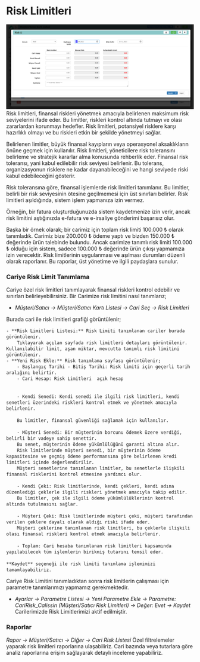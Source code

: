 ﻿---
SayfaID: CariRiskListesi
SayfaTipi: CariListe
---

# Risk Limitleri
![Risk Limitleri](risk-limitleri.png "Risk Limitleri")
Risk limitleri, finansal riskleri yönetmek amacıyla belirlenen maksimum risk seviyelerini ifade eder. Bu limitler, riskleri kontrol altında tutmayı ve olası zararlardan korunmayı hedefler. Risk limitleri, potansiyel risklere karşı hazırlıklı olmayı ve bu riskleri etkin bir şekilde yönetmeyi sağlar.

Belirlenen limitler, büyük finansal kayıpların veya operasyonel aksaklıkların önüne geçmek için kullanılır. Risk limitleri, yöneticilere risk toleransını belirleme ve stratejik kararlar alma konusunda rehberlik eder. Finansal risk toleransı, yani kabul edilebilir risk seviyesi belirlenir. Bu tolerans, organizasyonun risklere ne kadar dayanabileceğini ve hangi seviyede riski kabul edebileceğini gösterir.

Risk toleransına göre, finansal işlemlerde risk limitleri tanımlanır. Bu limitler, belirli bir risk seviyesinin ötesine geçilmemesi için üst sınırları belirler. Risk limitleri aşıldığında, sistem işlem yapmanıza izin vermez.

Örneğin, bir fatura oluşturduğunuzda sistem kaydetmenize izin verir, ancak risk limitini aştığınızda e-fatura ve e-irsaliye gönderimi başarısız olur.

Başka bir örnek olarak; bir carimiz için toplam risk limiti 100.000 ₺ olarak tanımladık. Carimiz bize 200.000 ₺ ödeme yaptı ve bizden 150.000 ₺ değerinde ürün talebinde bulundu. Ancak carimize tanımlı risk limiti 100.000 ₺ olduğu için sistem, sadece 100.000 ₺ değerinde ürün çıkışı yapmamıza izin verecektir.
Risk limitlerinin uygulanması ve aşılması durumları düzenli olarak raporlanır. Bu raporlar, üst yönetime ve ilgili paydaşlara sunulur.

### Cariye Risk Limit Tanımlama 

Cariye özel risk limitleri tanımlayarak finansal riskleri kontrol edebilir ve sınırları belirleyebilirsiniz.
Bir Carimize risk limitini nasıl tanımlarız;
- *Müşteri/Satıcı -> Müşteri/Satıcı Kartı Listesi -> Cari Seç -> Risk Limitleri* 

Burada cari ile risk limitleri grafiği görüntülenir;

	- **Risk Limitleri Listesi:** Risk Limiti tanımlanan cariler burada görüntülenir.
		Tıklayarak açılan sayfada risk limitleri detayları görüntülenir. Kullanılabilir limit, aşan miktar, mevcutta tanımlı risk limitini görüntülenir.
	- **Yeni Risk Ekle:** Risk tanımlama sayfası görüntülenir;
		- Başlangıç Tarihi - Bitiş Tarihi: Risk limiti için geçerli tarih aralığını belirtir.
		- Cari Hesap: Risk Limitleri  açık hesap 


		- Kendi Senedi: Kendi senedi ile ilgili risk limitleri, kendi senetleri üzerindeki riskleri kontrol etmek ve yönetmek amacıyla belirlenir.  

		Bu limitler, finansal güvenliği sağlamak için kullanılır.

		- Müşteri Senedi: Bir müşterinin borcunu ödemek üzere verdiği, belirli bir vadeye sahip senettir. 
		Bu senet, müşterinin ödeme yükümlülüğünü garanti altına alır.
		Risk limitlerinde müşteri senedi, bir müşterinin ödeme kapasitesine ve geçmiş ödeme performansına göre belirlenen kredi limitleri içinde değerlendirilir. 
		Müşteri senetlerine tanımlanan limitler, bu senetlerle ilişkili finansal risklerini kontrol etmesine yardımcı olur.

		- Kendi Çeki: Risk limitlerinde, kendi çekleri, kendi adına düzenlediği çeklerle ilgili riskleri yönetmek amacıyla takip edilir. 
		Bu limitler, çek ile ilgili ödeme yükümlülüklerinin kontrol altında tutulmasını sağlar.

		- Müşteri Çeki: Risk limitlerinde müşteri çeki, müşteri tarafından verilen çeklere dayalı olarak aldığı riski ifade eder. 
		Müşteri çeklerine tanımlanan risk limitleri, bu çeklerle ilişkili olası finansal riskleri kontrol etmek amacıyla belirlenir.

		- Toplam: Cari hesaba tanımlanan risk limitleri kapsamında yapılabilecek tüm işlemlerin birikmiş tutarını temsil eder.

	**Kaydet** seçeneği ile risk limiti tanımlama işlemimizi tamamlayabiliriz.

Cariye Risk Limitini tanımladıktan sonra risk limitlerin çalışması için parametre tanımlarımızı yapmamız gerekmektedir.
- *Ayarlar -> Parametre Listesi -> Yeni Parametre Ekle -> Parametre: CariRisk_Calissin (Müşteri/Satıcı Risk Limitleri) -> Değer: Evet -> *Kaydet**  
Carilerimizde Risk Limitlerimizi aktif edilmiştir.

### Raporlar

*Rapor -> Müşteri/Satıcı -> Diğer -> Cari Risk Listesi*
	Özel filtrelemeler yaparak risk limitleri raporlarına ulaşabiliriz. 
	Cari bazında veya tutarlara göre analiz raporlarına erişim sağlayarak detaylı inceleme yapabiliriz.

